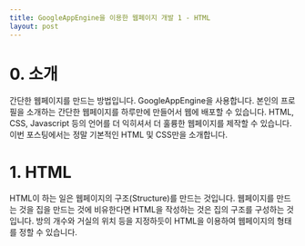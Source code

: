 ```yaml
---
title: GoogleAppEngine을 이용한 웹페이지 개발 1 - HTML
layout: post
---
```

# 0. 소개
간단한 웹페이지를 만드는 방법입니다. GoogleAppEngine을 사용합니다.
본인의 프로필을 소개하는 간단한 웹페이지를 하루만에 만들어서 웹에 배포할 수 있습니다.
HTML, CSS, Javascript 등의 언어를 더 익히셔서 더 훌륭한 웹페이지를 제작할 수 있습니다.
이번 포스팅에서는 정말 기본적인 HTML 및 CSS만을 소개합니다.

# 1. HTML
HTML이 하는 일은 웹페이지의 구조(Structure)를 만드는 것입니다. 웹페이지를 만드는 것을 집을 만드는 것에 비유한다면 HTML을 작성하는 것은 집의 구조를 구성하는 것입니다. 방의 개수와 거실의 위치 등을 지정하듯이 HTML을 이용하여 웹페이지의 형태를 정할 수 있습니다.